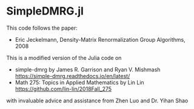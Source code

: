 # SimpleDMRG.jl

This code follows the paper:
* Eric Jeckelmann, Density-Matrix Renormalization Group Algorithms, 2008

This is a modified version of the Julia code on 
* simple-dmrg by James R. Garrison and Ryan V. Mishmash https://simple-dmrg.readthedocs.io/en/latest/
* Math 275: Topics in Applied Mathematics by Lin Lin    https://github.com/lin-lin/2018Fall_275


with invaluable advice and assistance from Zhen Luo and Dr. Yihan Shao
